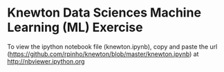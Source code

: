 Knewton Data Sciences Machine Learning (ML) Exercise
========
To view the ipython notebook file (knewton.ipynb), copy and paste the url (https://github.com/rpinho/knewton/blob/master/knewton.ipynb) at http://nbviewer.ipython.org